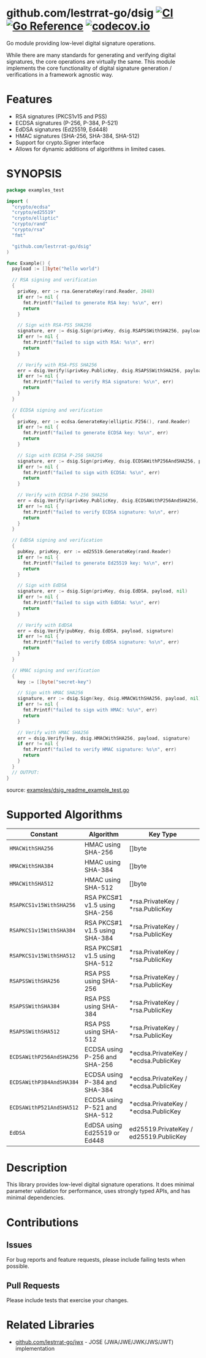 # github.com/lestrrat-go/dsig [![CI](https://github.com/lestrrat-go/dsig/actions/workflows/ci.yml/badge.svg)](https://github.com/lestrrat-go/dsig/actions/workflows/ci.yml) [![Go Reference](https://pkg.go.dev/badge/github.com/lestrrat-go/dsig.svg)](https://pkg.go.dev/github.com/lestrrat-go/dsig) [![codecov.io](https://codecov.io/github/lestrrat-go/dsig/coverage.svg?branch=main)](https://codecov.io/github/lestrrat-go/dsig?branch=main)

Go module providing low-level digital signature operations.

While there are many standards for generating and verifying digital signatures, the core operations are virtually the same. This module implements the core functionality of digital signature generation / verifications in a framework agnostic way.

# Features

* RSA signatures (PKCS1v15 and PSS)
* ECDSA signatures (P-256, P-384, P-521)
* EdDSA signatures (Ed25519, Ed448)
* HMAC signatures (SHA-256, SHA-384, SHA-512)
* Support for crypto.Signer interface
* Allows for dynamic additions of algorithms in limited cases.

# SYNOPSIS

<!-- INCLUDE(examples/dsig_readme_example_test.go) -->
```go
package examples_test

import (
  "crypto/ecdsa"
  "crypto/ed25519"
  "crypto/elliptic"
  "crypto/rand"
  "crypto/rsa"
  "fmt"

  "github.com/lestrrat-go/dsig"
)

func Example() {
  payload := []byte("hello world")

  // RSA signing and verification
  {
    privKey, err := rsa.GenerateKey(rand.Reader, 2048)
    if err != nil {
      fmt.Printf("failed to generate RSA key: %s\n", err)
      return
    }

    // Sign with RSA-PSS SHA256
    signature, err := dsig.Sign(privKey, dsig.RSAPSSWithSHA256, payload, nil)
    if err != nil {
      fmt.Printf("failed to sign with RSA: %s\n", err)
      return
    }

    // Verify with RSA-PSS SHA256
    err = dsig.Verify(&privKey.PublicKey, dsig.RSAPSSWithSHA256, payload, signature)
    if err != nil {
      fmt.Printf("failed to verify RSA signature: %s\n", err)
      return
    }
  }

  // ECDSA signing and verification
  {
    privKey, err := ecdsa.GenerateKey(elliptic.P256(), rand.Reader)
    if err != nil {
      fmt.Printf("failed to generate ECDSA key: %s\n", err)
      return
    }

    // Sign with ECDSA P-256 SHA256
    signature, err := dsig.Sign(privKey, dsig.ECDSAWithP256AndSHA256, payload, nil)
    if err != nil {
      fmt.Printf("failed to sign with ECDSA: %s\n", err)
      return
    }

    // Verify with ECDSA P-256 SHA256
    err = dsig.Verify(&privKey.PublicKey, dsig.ECDSAWithP256AndSHA256, payload, signature)
    if err != nil {
      fmt.Printf("failed to verify ECDSA signature: %s\n", err)
      return
    }
  }

  // EdDSA signing and verification
  {
    pubKey, privKey, err := ed25519.GenerateKey(rand.Reader)
    if err != nil {
      fmt.Printf("failed to generate Ed25519 key: %s\n", err)
      return
    }

    // Sign with EdDSA
    signature, err := dsig.Sign(privKey, dsig.EdDSA, payload, nil)
    if err != nil {
      fmt.Printf("failed to sign with EdDSA: %s\n", err)
      return
    }

    // Verify with EdDSA
    err = dsig.Verify(pubKey, dsig.EdDSA, payload, signature)
    if err != nil {
      fmt.Printf("failed to verify EdDSA signature: %s\n", err)
      return
    }
  }

  // HMAC signing and verification
  {
    key := []byte("secret-key")

    // Sign with HMAC SHA256
    signature, err := dsig.Sign(key, dsig.HMACWithSHA256, payload, nil)
    if err != nil {
      fmt.Printf("failed to sign with HMAC: %s\n", err)
      return
    }

    // Verify with HMAC SHA256
    err = dsig.Verify(key, dsig.HMACWithSHA256, payload, signature)
    if err != nil {
      fmt.Printf("failed to verify HMAC signature: %s\n", err)
      return
    }
  }
  // OUTPUT:
}
```
source: [examples/dsig_readme_example_test.go](https://github.com/lestrrat-go/dsig/blob/main/examples/dsig_readme_example_test.go)
<!-- END INCLUDE -->

# Supported Algorithms

| Constant | Algorithm | Key Type |
|----------|-----------|----------|
| `HMACWithSHA256` | HMAC using SHA-256 | []byte |
| `HMACWithSHA384` | HMAC using SHA-384 | []byte |
| `HMACWithSHA512` | HMAC using SHA-512 | []byte |
| `RSAPKCS1v15WithSHA256` | RSA PKCS#1 v1.5 using SHA-256 | *rsa.PrivateKey / *rsa.PublicKey |
| `RSAPKCS1v15WithSHA384` | RSA PKCS#1 v1.5 using SHA-384 | *rsa.PrivateKey / *rsa.PublicKey |
| `RSAPKCS1v15WithSHA512` | RSA PKCS#1 v1.5 using SHA-512 | *rsa.PrivateKey / *rsa.PublicKey |
| `RSAPSSWithSHA256` | RSA PSS using SHA-256 | *rsa.PrivateKey / *rsa.PublicKey |
| `RSAPSSWithSHA384` | RSA PSS using SHA-384 | *rsa.PrivateKey / *rsa.PublicKey |
| `RSAPSSWithSHA512` | RSA PSS using SHA-512 | *rsa.PrivateKey / *rsa.PublicKey |
| `ECDSAWithP256AndSHA256` | ECDSA using P-256 and SHA-256 | *ecdsa.PrivateKey / *ecdsa.PublicKey |
| `ECDSAWithP384AndSHA384` | ECDSA using P-384 and SHA-384 | *ecdsa.PrivateKey / *ecdsa.PublicKey |
| `ECDSAWithP521AndSHA512` | ECDSA using P-521 and SHA-512 | *ecdsa.PrivateKey / *ecdsa.PublicKey |
| `EdDSA` | EdDSA using Ed25519 or Ed448 | ed25519.PrivateKey / ed25519.PublicKey |

# Description

This library provides low-level digital signature operations. It does minimal parameter validation for performance, uses strongly typed APIs, and has minimal dependencies.

# Contributions

## Issues

For bug reports and feature requests, please include failing tests when possible.

## Pull Requests

Please include tests that exercise your changes.

# Related Libraries

* [github.com/lestrrat-go/jwx](https://github.com/lestrrat-go/jwx) - JOSE (JWA/JWE/JWK/JWS/JWT) implementation
